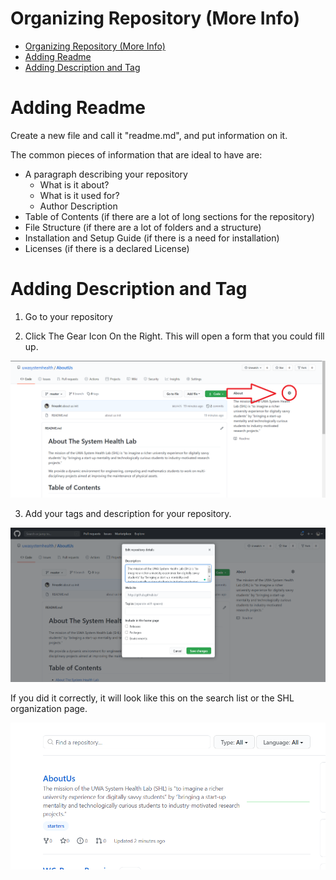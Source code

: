 # Organizing Repository (More Info)
- [Organizing Repository (More Info)](#organizing-repository-more-info)
- [Adding Readme](#adding-readme)
- [Adding Description and Tag](#adding-description-and-tag)

# Adding Readme
Create a new file and call it "readme.md", and put information on it.

The common pieces of information that are ideal to have are:
- A paragraph describing your repository
    - What is it about?
    - What is it used for?
    - Author Description
- Table of Contents (if there are a lot of long sections for the repository)
- File Structure (if there are a lot of folders and a structure)
- Installation and Setup Guide (if there is a need for installation)
- Licenses (if there is a declared License)



# Adding Description and Tag
1. Go to your repository



2. Click The Gear Icon On the Right. This will open a form that you could fill up.

![Locate Gear](images/repo-gear.png)

3. Add your tags and description for your repository.

![Adding Description and Tag](images/repo-adjust-description-tags.png)

If you did it correctly, it will look like this on the search list or the SHL organization page.

![Result](images/repo-after-description-tags.png)
